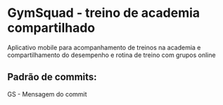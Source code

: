 # GymSquad - treino de academia compartilhado
 Aplicativo mobile para acompanhamento de treinos na academia e compartilhamento do desempenho e rotina de treino com grupos online

 ## Padrão de commits:
 GS - Mensagem do commit
